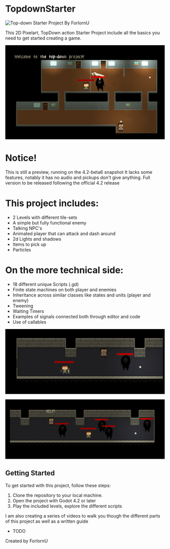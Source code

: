 # TopdownStarter
![Top-down Starter Project By ForlornU](https://github.com/ForlornU/TopdownStarter/assets/101473036/5158caec-a7d6-42a1-af80-54cbdb25588b)

This 2D Pixelart, TopDown action Starter Project include all the basics you need to get started creating a game.

![Screenshot](https://github.com/ForlornU/Images/blob/5aa19b63af0e5c04387c91e10b24adf1ae322eef/GameplayPic.png)

# Notice!
This is still a preview, running on the 4.2-beta6 snapshot
It lacks some features, notably it has no audio and pickups don't give anything.
Full version to be released following the official 4.2 release

# This project includes:
- 2 Levels with different tile-sets
- A simple but fully functional enemy
- Talking NPC's
- Animated player that can attack and dash around
- 2d Lights and shadows
- Items to pick up
- Particles

# On the more technical side:
- 18 different unique Scripts (.gd)
- Finite state machines on both player and enemies
- Inheritance across similar classes like states and units (player and enemy)
- Tweening
- Waiting Timers
- Examples of signals connected both through editor and code
- Use of callables

![Screenshot](https://github.com/ForlornU/Images/blob/6402e2b16b4515ed8c3ad3dccde223aca574fdc0/basementPic.png)

![Screenshot](https://github.com/ForlornU/Images/blob/6402e2b16b4515ed8c3ad3dccde223aca574fdc0/basement02pic.png)

## Getting Started

To get started with this project, follow these steps:

1. Clone the repository to your local machine.
2. Open the project with Godot 4.2 or later
3. Play the included levels, explore the different scripts

I am also creating a series of videos to walk you though the different parts of this project as well as a written guide
- TODO

Created by ForlornU
